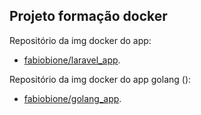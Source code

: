 ## Projeto formação docker

Repositório da img docker do app:

- [fabiobione/laravel_app](https://hub.docker.com/repository/docker/fabiobione/laravel_app).

Repositório da img docker do app golang ():

- [fabiobione/golang_app](https://hub.docker.com/repository/docker/fabiobione/golang_app).

